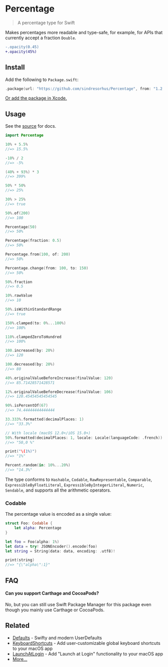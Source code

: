 # Percentage

> A percentage type for Swift

Makes percentages more readable and type-safe, for example, for APIs that currently accept a fraction `Double`.

```diff
-.opacity(0.45)
+.opacity(45%)
```

## Install

Add the following to `Package.swift`:

```swift
.package(url: "https://github.com/sindresorhus/Percentage", from: "1.2.0")
```

[Or add the package in Xcode.](https://developer.apple.com/documentation/xcode/adding_package_dependencies_to_your_app)

## Usage

See the [source](Sources/Percentage/Percentage.swift) for docs.

```swift
import Percentage

10% + 5.5%
//=> 15.5%

-10% / 2
//=> -5%

(40% + 93%) * 3
//=> 399%

50% * 50%
//=> 25%

30% > 25%
//=> true

50%.of(200)
//=> 100

Percentage(50)
//=> 50%

Percentage(fraction: 0.5)
//=> 50%

Percentage.from(100, of: 200)
//=> 50%

Percentage.change(from: 100, to: 150)
//=> 50%

50%.fraction
//=> 0.5

10%.rawValue
//=> 10

50%.isWithinStandardRange
//=> true

150%.clamped(to: 0%...100%)
//=> 100%

110%.clampedZeroToHundred
//=> 100%

100.increased(by: 20%)
//=> 120

100.decreased(by: 20%)
//=> 80

40%.originalValueBeforeIncrease(finalValue: 120)
//=> 85.71428571428571

12%.originalValueBeforeDecrease(finalValue: 106)
//=> 120.45454545454545

90%.isPercentOf(67)
//=> 74.44444444444444

33.333%.formatted(decimalPlaces: 1)
//=> "33.3%"

// With locale (macOS 12.0+/iOS 15.0+)
50%.formatted(decimalPlaces: 1, locale: Locale(languageCode: .french))
//=> "50,0 %"

print("\(1%)")
//=> "1%"

Percent.random(in: 10%...20%)
//=> "14.3%"
```

The type conforms to `Hashable`, `Codable`, `RawRepresentable`, `Comparable`, `ExpressibleByFloatLiteral`, `ExpressibleByIntegerLiteral`, `Numeric`, `Sendable`, and supports all the arithmetic operators.

### Codable

The percentage value is encoded as a single value:

```swift
struct Foo: Codable {
	let alpha: Percentage
}

let foo = Foo(alpha: 1%)
let data = try! JSONEncoder().encode(foo)
let string = String(data: data, encoding: .utf8)!

print(string)
//=> "{\"alpha\":1}"
```

## FAQ

#### Can you support Carthage and CocoaPods?

No, but you can still use Swift Package Manager for this package even though you mainly use Carthage or CocoaPods.

## Related

- [Defaults](https://github.com/sindresorhus/Defaults) - Swifty and modern UserDefaults
- [KeyboardShortcuts](https://github.com/sindresorhus/KeyboardShortcuts) - Add user-customizable global keyboard shortcuts to your macOS app
- [LaunchAtLogin](https://github.com/sindresorhus/LaunchAtLogin) - Add "Launch at Login" functionality to your macOS app
- [More…](https://github.com/search?q=user%3Asindresorhus+language%3Aswift+archived%3Afalse&type=repositories)
